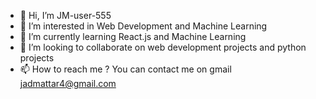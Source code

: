 - 👋 Hi, I’m JM-user-555
- 👀 I’m interested in Web Development and Machine Learning
- 🌱 I’m currently learning React.js and Machine Learning
- 💞️ I’m looking to collaborate on web development projects and python projects
- 📫 How to reach me ? You can contact me on gmail jadmattar4@gmail.com

<!---
JM-user-555/JM-user-555 is a ✨ special ✨ repository because its `README.md` (this file) appears on your GitHub profile.
You can click the Preview link to take a look at your changes.
--->

